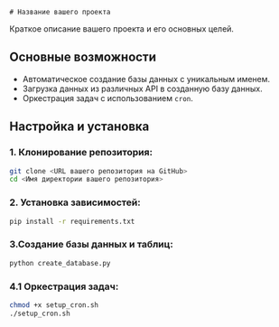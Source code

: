     # Название вашего проекта

Краткое описание вашего проекта и его основных целей.

## Основные возможности

- Автоматическое создание базы данных с уникальным именем.
- Загрузка данных из различных API в созданную базу данных.
- Оркестрация задач с использованием `cron`.

## Настройка и установка

### 1. Клонирование репозитория:

```bash
git clone <URL вашего репозитория на GitHub>
cd <Имя директории вашего репозитория>
```
### 2. Установка зависимостей:
```bash
pip install -r requirements.txt
```
### 3.Создание базы данных и таблиц:
```bash
python create_database.py
```
### 4.1 Оркестрация задач:
```bash
chmod +x setup_cron.sh
./setup_cron.sh
```

